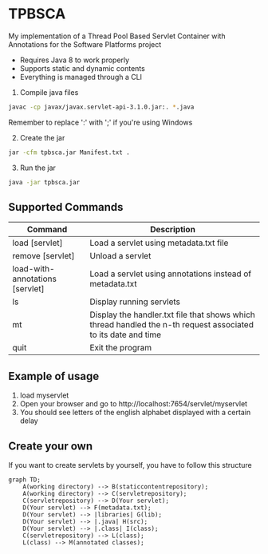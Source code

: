 # TPBSCA
My implementation of a Thread Pool Based Servlet Container with Annotations for the Software Platforms project

- Requires Java 8 to work properly
- Supports static and dynamic contents
- Everything is managed through a CLI 


1) Compile java files
```bash
javac -cp javax/javax.servlet-api-3.1.0.jar:. *.java
```
Remember to replace ':' with ';' if you're using Windows

2) Create the jar 
```bash
jar -cfm tpbsca.jar Manifest.txt .
```
3) Run the jar
```bash
java -jar tpbsca.jar
```
## Supported Commands
| Command | Description |
| --- | --- |
| load [servlet]| Load a servlet using metadata.txt file |
| remove [servlet] | Unload a servlet |
| load-with-annotations [servlet] | Load a servlet using annotations instead of metadata.txt | 
| ls | Display running servlets |
| mt | Display the handler.txt file that shows which thread handled the n-th request associated to its date and time |
| quit | Exit the program |

## Example of usage
1. load myservlet
2. Open your browser and go to http://localhost:7654/servlet/myservlet
3. You should see letters of the english alphabet displayed with a certain delay


## Create your own
If you want to create servlets by yourself, you have to follow this structure
```mermaid
graph TD;
    A(working directory) --> B(staticcontentrepository);
    A(working directory) --> C(servletrepository);
    C(servletrepository) --> D(Your servlet);
    D(Your servlet) --> F(metadata.txt);
    D(Your servlet) --> |libraries| G(lib);
    D(Your servlet) --> |.java| H(src);
    D(Your servlet) --> |.class| I(class);
    C(servletrepository) --> L(class);
    L(class) --> M(annotated classes); 
```
